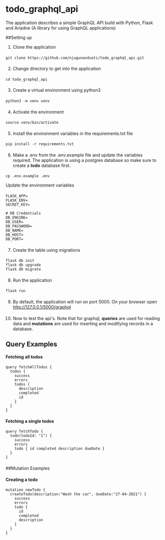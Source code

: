 # todo_graphql_api
The application describes a simple GraphQL API build with Python, Flask and Ariadne 
(A library for using GraphQL applications)

##Setting up
1) Clone the application
####
    git clone https://github.com/njugunanduati/todo_graphql_api.git
####
2) Change directory to get into the application
####
    cd todo_graphql_api
####
3) Create a virtual environment using python3
####
    python3 -m venv venv
####
4) Activate the environment
####
    source venv/bin/activate
####
5) Install the environment variables in the requirements.txt file
####
    pip install -r requirements.txt
####
6) Make a .env from the .env.example file and update the variables required. 
   The application is using a postgres database so make sure to create a <b>todo</b> 
   database first. 
####
    cp .env.example .env
Update the environment variables
####
    FLASK_APP=
    FLASK_ENV=
    SECRET_KEY=
    
    # DB Credentials
    DB_ENGINE=
    DB_USER=
    DB_PASSWORD=
    DB_NAME=
    DB_HOST=
    DB_PORT=
####
7) Create the table using migrations
####
    flask db init
    flask db upgrade
    flask db migrate
####
8) Run the application
####
    flask run
####
9) By default, the application will run on port 5000. On your browser open
    http://127.0.0.1/5000/graphql
####
10) Now to test the api's. Note that for graphql, <b>queries</b> are used 
    for reading data and <b>mutations</b> are used for inserting and 
    modifying records in a database.
    
## Query Examples
#### Fetching all todos
    query fetchAllTodos {
      todos {
        success
        errors
        todos {
          description
          completed
          id
        }
      }
    }
####
#### Fetching a single todos
    query fetchTodo {
      todo(todoId: "1") {
        success
        errors
        todo { id completed description dueDate }
      }
    }
####
##Mutation Examples
#### Creating a todo
    mutation newTodo {
      createTodo(description:"Wash the car", dueDate:"27-04-2021") {
        success
        errors
        todo {
          id
          completed
          description
        }
      }
    }
